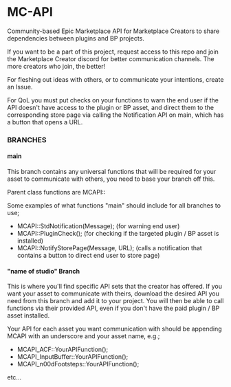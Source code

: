 # MC-API
Community-based Epic Marketplace API for Marketplace Creators to share dependencies between plugins and BP projects.

If you want to be a part of this project, request access to this repo and join the Marketplace Creator discord for better communication channels. The more creators who join, the better!  

For fleshing out ideas with others, or to communicate your intentions, create an Issue.

For QoL you must put checks on your functions to warn the end user if the API doesn't have access to the plugin or BP asset, and direct them to the corresponding store page via calling the Notification API on main, which has a button that opens a URL. 

### BRANCHES

#### main 

  This branch contains any universal functions that will be required for your asset to communicate with others, you need to base your branch off this. 
  
  Parent class functions are MCAPI::
  
  Some examples of what functions "main" should include for all branches to use;
  
  - MCAPI::StdNotification(Message); (for warning end user)
  - MCAPI::PluginCheck(); (for checking if the targeted plugin / BP asset is installed)
  - MCAPI::NotifyStorePage(Message, URL); (calls a notification that contains a button to direct end user to store page)

#### "name of studio" Branch
  
  This is where you'll find specific API sets that the creator has offered. If you want your asset to communicate with theirs, download the desired API you need from this branch and add it to your project. You will then be able to call functions via their provided API, even if you don't have the paid plugin / BP asset installed. 
  
  Your API for each asset you want communication with should be appending MCAPI with an underscore and your asset name, e.g.;
  
   - MCAPI_ACF::YourAPIFunction();
   - MCAPI_InputBuffer::YourAPIFunction();
   - MCAPI_n00dFootsteps::YourAPIFunction();

etc...



